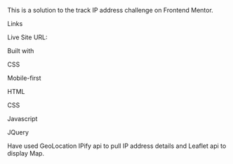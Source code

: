 This is a solution to the track IP address challenge on Frontend Mentor.

Links

Live Site URL:

Built with

CSS

Mobile-first

HTML

CSS

Javascript

JQuery

Have used GeoLocation IPify api to pull IP address details and Leaflet api to display Map. 
